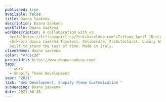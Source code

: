 ```yaml
---
published: true
available: false
title: Daana Saakena
description: Daana Saakena
workTitle: Daana Saakena
workDescription: A collaboration with <a
  href="https://tiffanyapril.co/?ref=haroldao.com">Tiffany April (Designer).</a>
  <br><br> daana saakena Timeless, Deliberate, Architectural. Luxury handbags
  built to stand the test of time. Made in Italy.
clientName: daana saakena
color: "#7c5c3d"
projectUrl: https://www.daanasaakena.com/
tags:
  - work
  - Shopify Theme Development
year: "2021"
task: "Web Development, Shopify Theme Customization "
subHeading: Daana Saakena
date: 2021-08-18
---
```


